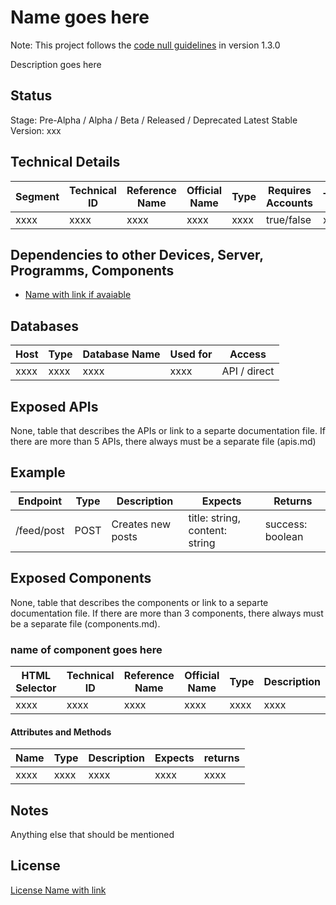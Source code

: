 # Name goes here

Note: This project follows the [code null guidelines](https://github.com/code-null/organization/blob/main/guidelines.md) in version 1.3.0

Description goes here

## Status

Stage: Pre-Alpha / Alpha / Beta / Released / Deprecated
Latest Stable Version: xxx

## Technical Details

| Segment | Technical ID | Reference Name | Official Name | Type | Requires Accounts | Technology | Versioning |
| ------- | ------------ | -------------- | ------------- | ---- | ----------------- | ---------- | ---------- |
| xxxx    | xxxx         | xxxx           | xxxx          | xxxx | true/false        | xxxxxxx    | xxxx       |

## Dependencies to other Devices, Server, Programms, Components

- [Name with link if avaiable]()

## Databases

| Host | Type | Database Name | Used for | Access       |
| ---- | ---- | ------------- | -------- | ------------ |
| xxxx | xxxx | xxxx          | xxxx     | API / direct |

## Exposed APIs

None, table that describes the APIs or link to a separte documentation file. If there are more than 5 APIs, there always must be a separate file (apis.md)

## Example

| Endpoint   | Type | Description       | Expects                        | Returns          |
| ---------- | ---- | ----------------- | ------------------------------ | ---------------- |
| /feed/post | POST | Creates new posts | title: string, content: string | success: boolean |

## Exposed Components

None, table that describes the components or link to a separte documentation file. If there are more than 3 components, there always must be a separate file (components.md).

### name of component goes here

| HTML Selector | Technical ID | Reference Name | Official Name | Type | Description |
| ------------- | ------------ | -------------- | ------------- | ---- | ----------- |
| xxxx          | xxxx         | xxxx           | xxxx          | xxxx | xxxx        |

#### Attributes and Methods

| Name | Type | Description | Expects | returns |
| ---- | ---- | ----------- | ------- | ------- |
| xxxx | xxxx | xxxx        | xxxx    | xxxx    |

## Notes

Anything else that should be mentioned

## License

[License Name with link]()
